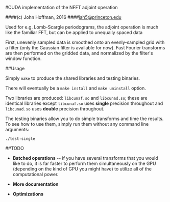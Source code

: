 #CUDA implementation of the NFFT adjoint operation

####(c) John Hoffman, 2016
####jah5@princeton.edu

Used for e.g. Lomb-Scargle periodograms, the adjoint operation is much
like the familiar FFT, but can be applied to unequally spaced data 

First, unevenly sampled data is smoothed onto an evenly-sampled grid
with a filter (only the Gaussian filter is available for now). Fast
Fourier transforms are then performed on the gridded data, and normalized
by the filter's window function.

##Usage

Simply `make` to produce the shared libraries and testing binaries.

There will eventually be a `make install` and `make uninstall` option.

Two libraries are produced: `libcunaf.so` and `libcunad.so`; these 
are identical libraries except `libcunaf.so` uses **single** precision
throughout and `libcunad.so` uses **double** precision throughout.

The testing binaries allow you to do simple transforms and time
the results. To see how to use them, simply run them without any 
command line arguments:

`./test-single`

##TODO

* **Batched operations** -- if you have several transforms that you would
  like to do, it is far faster to perform them simultaneously on the GPU
  (depending on the kind of GPU you might have) to utilize all of the
  computational power.

* **More documentation** 

* **Optimizations**
